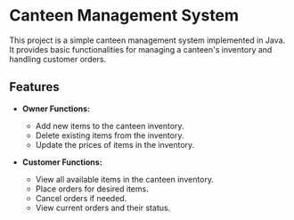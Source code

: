 # Canteen Management System

This project is a simple canteen management system implemented in Java. It provides basic functionalities for managing a canteen's inventory and handling customer orders.

## Features

- **Owner Functions:**
  - Add new items to the canteen inventory.
  - Delete existing items from the inventory.
  - Update the prices of items in the inventory.

- **Customer Functions:**
  - View all available items in the canteen inventory.
  - Place orders for desired items.
  - Cancel orders if needed.
  - View current orders and their status.
